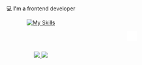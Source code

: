 <div display="inline-block">
 

 <p align="center"> 💻 I'm a frontend developer </p>

 <div align="center">

  [![My Skills](https://skillicons.dev/icons?i=ts,react,nextjs,tailwind,graphql,flutter)](https://skillicons.dev)

 <p align="right">
  <a href="https://www.linkedin.com/in/monica-vaz"><img align="center" width="25px" src="https://github.com/Aakarsh-B/trying-repos/blob/master/linkedin.svg" /><a/> 
</p
</div>


##

<p align="center">
<a href="https://github.com/M0nicaVaz">
  <img height="150em" src="https://github-readme-stats-eight-theta.vercel.app/api?username=M0nicaVaz&show_icons=true&theme=nord&include_all_commits=true&count_private=true"/>
  <img height="150em" src="https://github-readme-stats-eight-theta.vercel.app/api/top-langs/?username=M0nicaVaz&layout=compact&langs_count=8&theme=nord"/>
</a>
</p>
</div>
